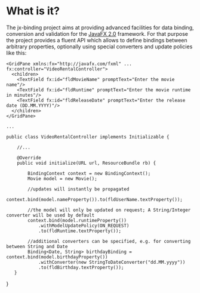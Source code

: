# What is it?

The jx-binding project aims at providing advanced facilities for data binding, conversion and validation for the [JavaFX 2.0](http://javafx.com/) framework. For that purpose the project provides a fluent API which allows to define bindings between arbitrary properties, optionally using special converters and update policies like this:

    <GridPane xmlns:fx="http://javafx.com/fxml" ... fx:controller="VideoRentalController">
      <children>
        <TextField fx:id="fldMovieName" promptText="Enter the movie name"/>
        <TextField fx:id="fldRuntime" promptText="Enter the movie runtime in minutes"/>
        <TextField fx:id="fldReleaseDate" promptText="Enter the release date (DD.MM.YYYY)"/>
      </children>
    </GridPane>
    
    ...
    
    public class VideoRentalController implements Initializable {
    
        //...

        @Override
        public void initialize(URL url, ResourceBundle rb) {
     
            BindingContext context = new BindingContext();
            Movie model = new Movie();  
    
            //updates will instantly be propagated
            context.bind(model.nameProperty()).to(fldUserName.textProperty());
    
            //the model will only be updated on request; A String/Integer converter will be used by default
            context.bind(model.runtimeProperty())
                .withModelUpdatePolicy(ON_REQUEST)
                .to(fldRuntime.textProperty());
        
            //additional converters can be specified, e.g. for converting between String and Date
            Binding<Date, String> birthdayBinding = context.bind(model.birthdayProperty())
                .withConverter(new StringToDateConverter("dd.MM.yyyy"))
                .to(fldBirthday.textProperty());
       }
   }

		